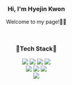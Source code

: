 <h3 align="center">Hi, I'm Hyejin Kwon</h3>
<p align="center">Welcome to my page!👋🏼</p>

<br />
<h3 align="center">📓Tech Stack📓</h2>

<div align="center">
  <img src="https://img.shields.io/badge/-HTML5-F05032?style=flat&logo=html5&logoColor=ffffff"/>
  <img src="https://img.shields.io/badge/-CSS3-007ACC?style=flat-&logo=css3"/>
  <img src="https://img.shields.io/badge/-JavaScript-%23F7DF1C?style=flat&logo=javascript&logoColor=000000&labelColor=%23F7DF1C&color=%23FFCE5A"/>
  <img src="https://img.shields.io/badge/-TypeScript-007ACC?style=flat&logo=typescript&logoColor=white"/>
  <br />
  <img src="https://img.shields.io/badge/-React-222222?style=flat&logo=react"/>
  <img src="https://img.shields.io/badge/-Vue.js-4FC08D?style=flat&logo=vuedotjs&logoColor=ffffff"/>
  <img src="https://img.shields.io/badge/-jQuery-#0769AD?style=flat&logo=jquery"/>
  <br />
  <img src="https://img.shields.io/badge/-Git-F05032?style=flat&logo=git&logoColor=ffffff"/>
</div>
